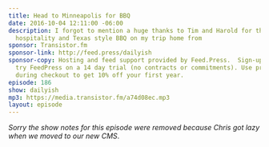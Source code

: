 ```yaml
---
title: Head to Minneapolis for BBQ
date: 2016-10-04 12:11:00 -06:00
description: I forgot to mention a huge thanks to Tim and Harold for their Minnesota
  hospitality and Texas style BBQ on my trip home from
sponsor: Transistor.fm
sponsor-link: http://feed.press/dailyish
sponsor-copy: Hosting and feed support provided by Feed.Press.  Sign-up today and
  try FeedPress on a 14 day trial (no contracts or commitments). Use promo code "dailyish"
  during checkout to get 10% off your first year.
episode: 186
show: dailyish
mp3: https://media.transistor.fm/a74d08ec.mp3
layout: episode
---
```


<em>Sorry the show notes for this episode were removed because Chris got lazy when we moved to our new CMS</em>.
